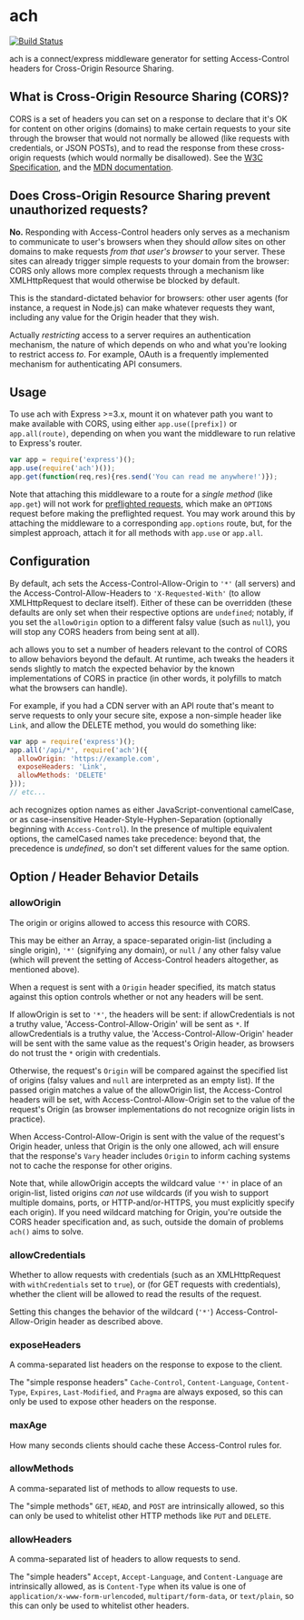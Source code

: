 # ach

[![Build Status](https://travis-ci.org/stuartpb/ach.png?branch=master)](https://travis-ci.org/stuartpb/ach)

ach is a connect/express middleware generator for setting Access-Control
headers for Cross-Origin Resource Sharing.

## What is Cross-Origin Resource Sharing (CORS)?

CORS is a set of headers you can set on a response to declare that it's OK
for content on other origins (domains) to make certain requests to your site
through the browser that would not normally be allowed (like requests with
credentials, or JSON POSTs), and to read the response from these cross-origin
requests (which would normally be disallowed). See the
[W3C Specification][Spec], and the [MDN documentation][MDN].

[Spec]: http://www.w3.org/TR/cors/
[MDN]: https://developer.mozilla.org/en-US/docs/HTTP/Access_control_CORS

## Does Cross-Origin Resource Sharing prevent unauthorized requests?

**No.** Responding with Access-Control headers only serves as a mechanism to
communicate to user's browsers when they should *allow* sites on other domains
to make requests *from that user's browser* to your server. These sites can
already trigger simple requests to your domain from the browser: CORS only
allows more complex requests through a mechanism like XMLHttpRequest that would
otherwise be blocked by default.

This is the standard-dictated behavior for browsers: other user agents (for
instance, a request in Node.js) can make whatever requests they want, including
any value for the Origin header that they wish.

Actually *restricting* access to a server requires an authentication mechanism,
the nature of which depends on who and what you're looking to restrict access
*to*. For example, OAuth is a frequently implemented mechanism for
authenticating API consumers.

## Usage

To use ach with Express >=3.x, mount it on whatever path you want to make
available with CORS, using either `app.use([prefix])` or `app.all(route)`,
depending on when you want the middleware to run relative to Express's router.

```js
var app = require('express')();
app.use(require('ach')());
app.get(function(req,res){res.send('You can read me anywhere!')});
```

Note that attaching this middleware to a route for a *single method* (like
`app.get`) will not work for [preflighted requests][], which make an `OPTIONS`
request before making the preflighted request. You may work around this by
attaching the middleware to a corresponding `app.options` route, but, for the
simplest approach, attach it for all methods with `app.use` or `app.all`.

[preflighted requests]: https://developer.mozilla.org/en-US/docs/Web/HTTP/Access_control_CORS#Preflighted_requests

## Configuration

By default, ach sets the Access-Control-Allow-Origin to `'*'` (all servers) and
the Access-Control-Allow-Headers to `'X-Requested-With'` (to allow
XMLHttpRequest to declare itself). Either of these can be overridden (these
defaults are only set when their respective options are `undefined`; notably,
if you set the `allowOrigin` option to a different falsy value (such as
`null`), you will stop any CORS headers from being sent at all).

ach allows you to set a number of headers relevant to the control of CORS to
allow behaviors beyond the default. At runtime, ach tweaks the headers it sends
slightly to match the expected behavior by the known implementations of CORS
in practice (in other words, it polyfills to match what the browsers can
handle).

For example, if you had a CDN server with an API route that's meant to serve
requests to only your secure site, expose a non-simple header like `Link`,
and allow the DELETE method, you would do something like:

```js
var app = require('express')();
app.all('/api/*', require('ach')({
  allowOrigin: 'https://example.com',
  exposeHeaders: 'Link',
  allowMethods: 'DELETE'
}));
// etc...
```

ach recognizes option names as either JavaScript-conventional camelCase,
or as case-insensitive Header-Style-Hyphen-Separation (optionally beginning
with `Access-Control`). In the presence of multiple equivalent options,
the camelCased names take precedence: beyond that, the precedence is
*undefined*, so don't set different values for the same option.

## Option / Header Behavior Details

### allowOrigin

The origin or origins allowed to access this resource with CORS.

This may be either an Array, a space-separated origin-list (including a single
origin), `'*'` (signifying any domain), or `null` / any other falsy value (which
will prevent the setting of Access-Control headers altogether, as mentioned
above).

When a request is sent with a `Origin` header specified, its match status
against this option controls whether or not any headers will be sent.

If allowOrigin is set to `'*'`, the headers will be sent: if allowCredentials
is not a truthy value, 'Access-Control-Allow-Origin' will be sent as `*`. If
allowCredentials is a truthy value, the 'Access-Control-Allow-Origin' header
will be sent with the same value as the request's Origin header, as browsers
do not trust the `*` origin with credentials.

Otherwise, the request's `Origin` will be compared against the specified list of
origins (falsy values and `null` are interpreted as an empty list). If the
passed origin matches a value of the allowOrigin list, the Access-Control
headers will be set, with Access-Control-Allow-Origin set to the value of the
request's Origin (as browser implementations do not recognize origin lists in
practice).

When Access-Control-Allow-Origin is sent with the value of the request's Origin
header, unless that Origin is the only one allowed, ach will ensure that the
response's `Vary` header includes `Origin` to inform caching systems not to
cache the response for other origins.

Note that, while allowOrigin accepts the wildcard value `'*'` in place of an
origin-list, listed origins *can not* use wildcards (if you wish to support
multiple domains, ports, or HTTP-and/or-HTTPS, you must explicitly specify each
origin). If you need wildcard matching for Origin, you're outside the CORS
header specification and, as such, outside the domain of problems `ach()` aims
to solve.

### allowCredentials

Whether to allow requests with credentials (such as an XMLHttpRequest with
`withCredentials` set to `true`), or (for GET requests with credentials),
whether the client will be allowed to read the results of the request.

Setting this changes the behavior of the wildcard (`'*'`)
Access-Control-Allow-Origin header as described above.

### exposeHeaders

A comma-separated list headers on the response to expose to the client.

The "simple response headers" `Cache-Control`, `Content-Language`,
`Content-Type`, `Expires`, `Last-Modified`, and `Pragma` are always exposed, so
this can only be used to expose other headers on the response.

### maxAge

How many seconds clients should cache these Access-Control rules for.

### allowMethods

A comma-separated list of methods to allow requests to use.

The "simple methods" `GET`, `HEAD`, and `POST` are intrinsically allowed, so
this can only be used to whitelist other HTTP methods like `PUT` and `DELETE`.

### allowHeaders

A comma-separated list of headers to allow requests to send.

The "simple headers" `Accept`, `Accept-Language`, and `Content-Language` are
intrinsically allowed, as is `Content-Type` when its value is one of
`application/x-www-form-urlencoded`, `multipart/form-data`, or `text/plain`,
so this can only be used to whitelist other headers.
